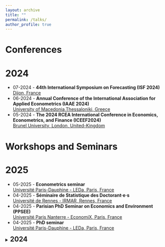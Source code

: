 ```yaml
---
layout: archive
title: ""
permalink: /talks/
author_profile: true
---
```


   
Conferences
======

2024
======
  * 07-2024 -  **44th International Symposium on Forecasting (ISF 2024)**\
   [Dijon, France](https://isf.forecasters.org/)
 * 06-2024 -  **Annual Conference of the International Association for Applied Econometrics (IAAE 2024)**\
   [University of Macedonia,Thessaloniki, Greece](https://easyconferences.eu/iaae2024/)
 * 05-2024 -  **The 2024 RCEA International Conference in Economics, Econometrics, and Finance (ICEEF2024)**\
   [Brunel University, London, United-Kingdom](https://www.rcea.world/events/forthcoming-events/the-2024-rcea-international-conference)

  

    
Workshops and Seminars
======

2025
======
* 05-2025 -  **Econometrics seminar**\
  [Université Paris-Dauphine - LEDa, Paris, France](https://leda.dauphine.fr/fr/seminaire-externe/seminaires-thematiques.html)
* 04-2025 -  **Séminaire de Statistique des Doctorant·e·s**\
   [Université de Rennes - IRMAR, Rennes, France](https://irmar.univ-rennes.fr/evenements/unveiling-frances-energy-conservation-policy-insights-2022-2023-energy-crisis)
* 04-2025 -  **Parisian PhD Seminar on Economics and Environment (PPSEE)**\
   [Université Paris Nanterre - EconomiX, Paris, France](https://economix.fr/fr/colloques-et-workshops/second-edition-of-the-parisian-phd-seminar-on-economics-and-environment-ppsee)
* 04-2025 -  **PhD seminar**\
   [Université Paris-Dauphine - LEDa, Paris, France](https://leda.dauphine.fr/fr/seminaire-externe/phd-presentation-workshop.html)
  
<details>
<summary><span style="font-size:1.5em;"><strong>2024</strong></span></summary>

* 11-2024 - **FAEE 2024 Doctoral Student Workshop**\
  [Association des économistes de l'énergie (AEE) - GAEL, Grenoble, France](https://www.faee.fr/fr/89/conf/351)
* 01-2024 -  **Econometrics seminar**\
  [Université Paris-Dauphine - LEDa, Paris, France](https://leda.dauphine.fr/fr/seminaire-externe/seminaires-thematiques.html)

</details>



